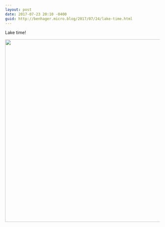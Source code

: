 ```yaml
---
layout: post
date: 2017-07-23 20:10 -0400
guid: http://benhager.micro.blog/2017/07/24/lake-time.html
---
```

Lake time!

<img src="http://hager.blog/uploads/2017/1705e7008e.jpg" width="600" height="597" />
